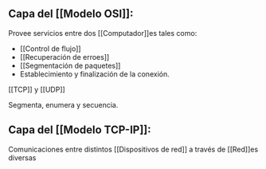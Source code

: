 ## Capa del [[Modelo OSI]]:
Provee servicios entre dos [[Computador]]es tales como:
- [[Control de flujo]]
- [[Recuperación de erroes]]
- [[Segmentación de paquetes]]
- Establecimiento y finalización de la conexión.


[[TCP]] y [[UDP]] 

Segmenta, enumera y secuencia.

## Capa del [[Modelo TCP-IP]]:
Comunicaciones entre distintos [[Dispositivos de red]] a través de [[Red]]es diversas